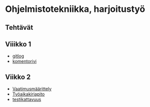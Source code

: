 
<h1>Ohjelmistotekniikka, harjoitustyö</h1>
<h2>Tehtävät</h2>

<h2>Viiikko 1</h2>

- [gitlog](https://github.com/OttoLasma/ot-harjoitustyo/blob/master/laskarit/viikko1/gitlog.txt)
- [komentorivi](https://github.com/OttoLasma/ot-harjoitustyo/blob/master/laskarit/viikko1/komentorivi.txt)
<h2> Viikko 2</h2>

- [Vaatimusmäärittely](https://github.com/OttoLasma/ot-harjoitustyo/blob/master/RideSharing/dokumentaatio/vaatimumaarittely.md)
- [Työaikakirjapito](https://github.com/OttoLasma/ot-harjoitustyo/blob/master/RideSharing/dokumentaatio/tyoaikakirjanpito.md)
- [testikattavuus](https://github.com/OttoLasma/ot-harjoitustyo/blob/master/laskarit/viikko2/testikattavuus.png)
